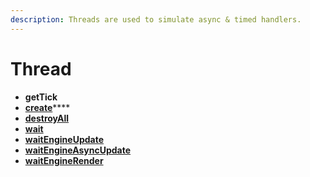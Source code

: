 ```yaml
---
description: Threads are used to simulate async & timed handlers.
---
```


# Thread

* **getTick**
* [**create**](broken-reference)****
* ****[**destroyAll**](broken-reference)****
* ****[**wait**](broken-reference)****
* ****[**waitEngineUpdate**](broken-reference)****
* ****[**waitEngineAsyncUpdate**](broken-reference)****
* ****[**waitEngineRender**](broken-reference)****

